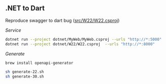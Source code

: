 ## .NET to Dart

Reproduce swagger to dart bug ([src/W22/W22.csproj](https://github.com/wk-j/dotnet-to-dart/runs/199556091))

*Service*

```bash
dotnet run --project dotnet/MyWeb/MyWeb.csproj --urls "http://*:5000"
dotnet run --project dotnet/W22/W22.csproj  --urls "http://*:8000"
```

*Generate*

```bash
brew install openapi-generator

sh generate-22.sh
sh generate-30.sh
```